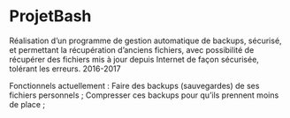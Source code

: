 # ProjetBash
Réalisation d’un programme de gestion automatique de backups, sécurisé, et permettant la récupération d’anciens fichiers, avec possibilité de récupérer des fichiers mis à jour depuis Internet de façon sécurisée, tolérant les erreurs.
2016-2017

Fonctionnels actuellement : 
Faire des backups (sauvegardes) de ses fichiers personnels ;
Compresser ces backups pour qu’ils prennent moins de place ;